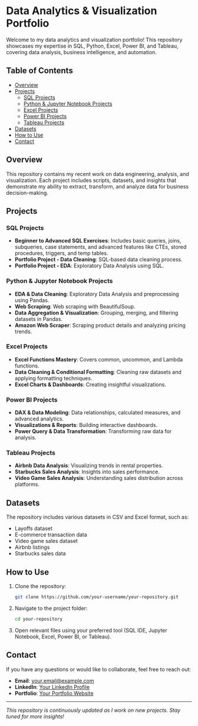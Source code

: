 # Data Analytics & Visualization Portfolio

Welcome to my data analytics and visualization portfolio! This repository showcases my expertise in SQL, Python, Excel, Power BI, and Tableau, covering data analysis, business intelligence, and automation.

## Table of Contents
- [Overview](#overview)
- [Projects](#projects)
  - [SQL Projects](#sql-projects)
  - [Python & Jupyter Notebook Projects](#python--jupyter-notebook-projects)
  - [Excel Projects](#excel-projects)
  - [Power BI Projects](#power-bi-projects)
  - [Tableau Projects](#tableau-projects)
- [Datasets](#datasets)
- [How to Use](#how-to-use)
- [Contact](#contact)

## Overview
This repository contains my recent work on data engineering, analysis, and visualization. Each project includes scripts, datasets, and insights that demonstrate my ability to extract, transform, and analyze data for business decision-making.

## Projects
### SQL Projects
- **Beginner to Advanced SQL Exercises**: Includes basic queries, joins, subqueries, case statements, and advanced features like CTEs, stored procedures, triggers, and temp tables.
- **Portfolio Project - Data Cleaning**: SQL-based data cleaning process.
- **Portfolio Project - EDA**: Exploratory Data Analysis using SQL.

### Python & Jupyter Notebook Projects
- **EDA & Data Cleaning**: Exploratory Data Analysis and preprocessing using Pandas.
- **Web Scraping**: Web scraping with BeautifulSoup.
- **Data Aggregation & Visualization**: Grouping, merging, and filtering datasets in Pandas.
- **Amazon Web Scraper**: Scraping product details and analyzing pricing trends.

### Excel Projects
- **Excel Functions Mastery**: Covers common, uncommon, and Lambda functions.
- **Data Cleaning & Conditional Formatting**: Cleaning raw datasets and applying formatting techniques.
- **Excel Charts & Dashboards**: Creating insightful visualizations.

### Power BI Projects
- **DAX & Data Modeling**: Data relationships, calculated measures, and advanced analytics.
- **Visualizations & Reports**: Building interactive dashboards.
- **Power Query & Data Transformation**: Transforming raw data for analysis.

### Tableau Projects
- **Airbnb Data Analysis**: Visualizing trends in rental properties.
- **Starbucks Sales Analysis**: Insights into sales performance.
- **Video Game Sales Analysis**: Understanding sales distribution across platforms.

## Datasets
The repository includes various datasets in CSV and Excel format, such as:
- Layoffs dataset
- E-commerce transaction data
- Video game sales dataset
- Airbnb listings
- Starbucks sales data

## How to Use
1. Clone the repository:
   ```bash
   git clone https://github.com/your-username/your-repository.git
   ```
2. Navigate to the project folder:
   ```bash
   cd your-repository
   ```
3. Open relevant files using your preferred tool (SQL IDE, Jupyter Notebook, Excel, Power BI, or Tableau).

## Contact
If you have any questions or would like to collaborate, feel free to reach out:
- **Email**: your.email@example.com
- **LinkedIn**: [Your LinkedIn Profile](https://linkedin.com/in/your-profile)
- **Portfolio**: [Your Portfolio Website](https://your-portfolio.com)

---
*This repository is continuously updated as I work on new projects. Stay tuned for more insights!*

